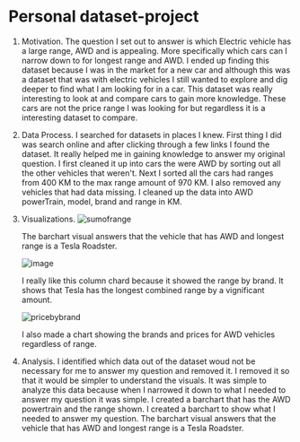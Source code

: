 # Personal dataset-project
1. Motivation.
  The question I set out to answer is which Electric vehicle has a large range, AWD and is appealing.
  More specifically which cars can I narrow down to for longest range and AWD.  I ended up finding 
  this dataset because I was in the market for a new car and although this was a dataset that was 
  with electric vehicles I still wanted to explore and dig deeper to find what I am looking for in
  a car. This dataset was really interesting to look at and compare cars to gain more knowledge. 
  These cars are not the price range I was looking for but regardless it is a interesting dataset 
  to compare.
  
2. Data Process.
  I searched for datasets in places I knew. First thing I did was search online and after clicking 
  through a few links I found the dataset. It really helped me in gaining knowledge to answer my 
  original question. I first cleaned it up into cars the were AWD by sorting out all the other vehicles
  that weren't. Next I sorted all the cars had ranges from 400 KM to the max range amount of 970 KM.
  I also removed any vehicles that had data missing. I cleaned up the data into AWD powerTrain, model,
  brand and range in KM.  
  
3. Visualizations.
    ![sumofrange](https://user-images.githubusercontent.com/91593800/145126123-6b5e8709-9e85-4ca6-878a-27ccf4f2a3f5.PNG)
    
    
    The barchart visual answers that the vehicle that has AWD and longest range is a Tesla Roadster. 
    
    
     ![image](https://user-images.githubusercontent.com/91593800/145125887-7a144532-b681-498e-9c80-340cd8b029f2.png)
     
      I really like this column chard because it showed the range by brand. It shows that Tesla has the longest combined range by a vignificant amount.
      
     
     
     ![pricebybrand](https://user-images.githubusercontent.com/91593800/145128550-93e2236d-e1cd-436f-a2a2-ba390f107c51.PNG)


     I also made a chart showing the brands and prices for AWD vehicles regardless of range.  



 
 4. Analysis.
  I identified which data out of the dataset woud not be necessary for me to answer my question and removed
  it. I removed it so that it would be simpler to understand the visuals. It was simple to analyze this data 
  because when I narrowed it down to what I needed to answer my question it was simple. I created a barchart
  that has the AWD powertrain and the range shown. I created a barchart to show what I needed to answer my 
  question. The barchart visual answers that the vehicle that has AWD and longest range is a Tesla Roadster. 
